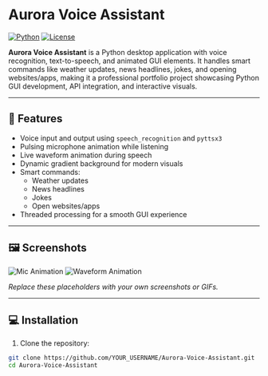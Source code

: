 # Aurora Voice Assistant

[![Python](https://img.shields.io/badge/Python-3.10+-blue)](https://www.python.org/) 
[![License](https://img.shields.io/badge/License-MIT-green)](LICENSE) 

**Aurora Voice Assistant** is a Python desktop application with voice recognition, text-to-speech, and animated GUI elements. It handles smart commands like weather updates, news headlines, jokes, and opening websites/apps, making it a professional portfolio project showcasing Python GUI development, API integration, and interactive visuals.

---

## 🌟 Features
- Voice input and output using `speech_recognition` and `pyttsx3`
- Pulsing microphone animation while listening
- Live waveform animation during speech
- Dynamic gradient background for modern visuals
- Smart commands:
  - Weather updates
  - News headlines
  - Jokes
  - Open websites/apps
- Threaded processing for a smooth GUI experience

---

## 🖼️ Screenshots
![Mic Animation]([screenshots/mic_pulse.gif](https://pin.it/2ZmuMohZj))
![Waveform Animation]([screenshots/waveform.png](https://pin.it/vZ1FMa3CQ))

*Replace these placeholders with your own screenshots or GIFs.*

---

## 💻 Installation

1. Clone the repository:
```bash
git clone https://github.com/YOUR_USERNAME/Aurora-Voice-Assistant.git
cd Aurora-Voice-Assistant
